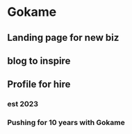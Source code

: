 # Gokame

## Landing page for new biz

## blog to inspire

## Profile for hire

### est 2023

### Pushing for 10 years with Gokame

